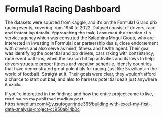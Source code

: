 # Formula1 Racing Dashboard
The datasets were sourced from Kaggle, and it’s on the Formula1 Grand prix racing events, covering from 1950 to 2022. Dataset consist of drivers, race and fastest lap details. 
Approaching the task, I assumed the position of a service agency which was consulted the Kalaphina Mogul Group, who are interested in investing in Formula1 car partnership deals, close endorsement with drivers and also serve as mind, fitness and health agent. Their goal was identifying the potential and top drivers, cars raking with consistency, race event patterns, when the season hit top activities and its lows to help drivers structure proper fitness and vacation schedule. Identify countries that have demonstrated great potentials for racing (just like Brazilians in the world of football).
Straight at it. Their goals were clear, they wouldn’t afford a chance to start out bad, and also to harness potential deals just anywhere it exists.

If you're interested in the findings and how the entire project came to live, read me on my published medium post
https://medium.com/@yusufogunrinde365/building-with-excel-my-first-data-analysis-project-cc950ab14b0c

